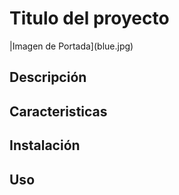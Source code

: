 # Titulo del proyecto

|Imagen de Portada](blue.jpg)

## Descripción

## Caracteristicas

## Instalación

## Uso
